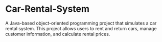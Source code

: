 # Car-Rental-System
A Java-based object-oriented programming project that simulates a car rental system. This project allows users to rent and return cars, manage customer information, and calculate rental prices.
